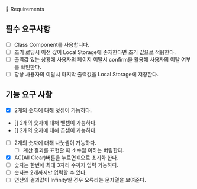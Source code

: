 📝 Requirements

## 필수 요구사항

- [ ] Class Component를 사용합니다.
- [ ] 초기 로딩시 이전 값이 Local Storage에 존재한다면 초기 값으로 적용한다.
- [ ] 출력값 있는 상황에 사용자의 페이지 이탈시 confirm을 활용해 사용자의 이탈 여부를 확인한다.
- [ ] 항상 사용자의 이탈시 마지막 출력값을 Local Storage에 저장한다.

## 기능 요구 사항

- [x] 2개의 숫자에 대해 덧셈이 가능하다.
- [] 2개의 숫자에 대해 뺄셈이 가능하다.
- [] 2개의 숫자에 대해 곱셈이 가능하다.
- [ ] 2개의 숫자에 대해 나눗셈이 가능하다.
  - [ ] 계산 결과를 표현할 때 소수점 이하는 버림한다.
- [x] AC(All Clear)버튼을 누르면 0으로 초기화 한다.
- [ ] 숫자는 한번에 최대 3자리 수까지 입력 가능하다.
- [ ] 숫자는 2개까지만 입력할 수 있다.
- [ ] 연산의 결과값이 Infinity일 경우 오류라는 문자열을 보여준다.
